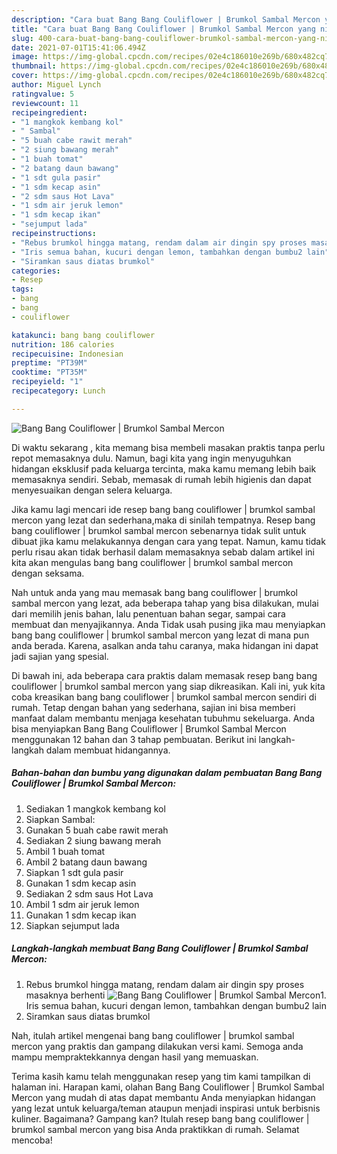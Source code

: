 ```yaml
---
description: "Cara buat Bang Bang Couliflower | Brumkol Sambal Mercon yang nikmat Untuk Jualan"
title: "Cara buat Bang Bang Couliflower | Brumkol Sambal Mercon yang nikmat Untuk Jualan"
slug: 400-cara-buat-bang-bang-couliflower-brumkol-sambal-mercon-yang-nikmat-untuk-jualan
date: 2021-07-01T15:41:06.494Z
image: https://img-global.cpcdn.com/recipes/02e4c186010e269b/680x482cq70/bang-bang-couliflower-brumkol-sambal-mercon-foto-resep-utama.jpg
thumbnail: https://img-global.cpcdn.com/recipes/02e4c186010e269b/680x482cq70/bang-bang-couliflower-brumkol-sambal-mercon-foto-resep-utama.jpg
cover: https://img-global.cpcdn.com/recipes/02e4c186010e269b/680x482cq70/bang-bang-couliflower-brumkol-sambal-mercon-foto-resep-utama.jpg
author: Miguel Lynch
ratingvalue: 5
reviewcount: 11
recipeingredient:
- "1 mangkok kembang kol"
- " Sambal"
- "5 buah cabe rawit merah"
- "2 siung bawang merah"
- "1 buah tomat"
- "2 batang daun bawang"
- "1 sdt gula pasir"
- "1 sdm kecap asin"
- "2 sdm saus Hot Lava"
- "1 sdm air jeruk lemon"
- "1 sdm kecap ikan"
- "sejumput lada"
recipeinstructions:
- "Rebus brumkol hingga matang, rendam dalam air dingin spy proses masaknya berhenti"
- "Iris semua bahan, kucuri dengan lemon, tambahkan dengan bumbu2 lain"
- "Siramkan saus diatas brumkol"
categories:
- Resep
tags:
- bang
- bang
- couliflower

katakunci: bang bang couliflower 
nutrition: 186 calories
recipecuisine: Indonesian
preptime: "PT39M"
cooktime: "PT35M"
recipeyield: "1"
recipecategory: Lunch

---
```



![Bang Bang Couliflower | Brumkol Sambal Mercon](https://img-global.cpcdn.com/recipes/02e4c186010e269b/680x482cq70/bang-bang-couliflower-brumkol-sambal-mercon-foto-resep-utama.jpg)

Di waktu  sekarang , kita memang bisa membeli masakan praktis tanpa perlu repot memasaknya dulu. Namun, bagi kita yang ingin menyuguhkan hidangan eksklusif pada keluarga tercinta, maka kamu memang lebih baik memasaknya sendiri. Sebab, memasak di rumah lebih higienis dan dapat menyesuaikan dengan selera keluarga.

Jika kamu lagi mencari ide resep bang bang couliflower | brumkol sambal mercon yang lezat dan sederhana,maka di sinilah tempatnya. Resep bang bang couliflower | brumkol sambal mercon  sebenarnya tidak sulit untuk dibuat jika kamu melakukannya dengan cara yang tepat. Namun, kamu tidak perlu risau akan tidak berhasil dalam memasaknya 
sebab dalam artikel ini kita akan mengulas bang bang couliflower | brumkol sambal mercon dengan seksama.  



Nah untuk anda yang mau memasak bang bang couliflower | brumkol sambal mercon yang lezat, ada beberapa tahap yang bisa dilakukan, mulai dari memilih jenis bahan, lalu penentuan bahan segar, sampai cara membuat dan menyajikannya. Anda Tidak usah pusing jika mau menyiapkan bang bang couliflower | brumkol sambal mercon yang lezat di mana pun anda berada. Karena, asalkan anda  tahu caranya, maka hidangan ini dapat jadi sajian yang spesial.

Di bawah ini, ada beberapa cara praktis  dalam memasak resep bang bang couliflower | brumkol sambal mercon yang siap dikreasikan. Kali ini, yuk kita coba kreasikan bang bang couliflower | brumkol sambal mercon sendiri di rumah. Tetap dengan bahan yang sederhana, sajian ini bisa memberi manfaat dalam membantu menjaga kesehatan tubuhmu sekeluarga. Anda bisa menyiapkan Bang Bang Couliflower | Brumkol Sambal Mercon menggunakan 12 bahan dan 3 tahap pembuatan. Berikut ini langkah-langkah dalam membuat hidangannya.

<!--inarticleads1-->

##### Bahan-bahan dan bumbu yang digunakan dalam pembuatan Bang Bang Couliflower | Brumkol Sambal Mercon:

1. Sediakan 1 mangkok kembang kol
1. Siapkan  Sambal:
1. Gunakan 5 buah cabe rawit merah
1. Sediakan 2 siung bawang merah
1. Ambil 1 buah tomat
1. Ambil 2 batang daun bawang
1. Siapkan 1 sdt gula pasir
1. Gunakan 1 sdm kecap asin
1. Sediakan 2 sdm saus Hot Lava
1. Ambil 1 sdm air jeruk lemon
1. Gunakan 1 sdm kecap ikan
1. Siapkan sejumput lada




<!--inarticleads2-->

##### Langkah-langkah membuat Bang Bang Couliflower | Brumkol Sambal Mercon:

1. Rebus brumkol hingga matang, rendam dalam air dingin spy proses masaknya berhenti
<img src="https://img-global.cpcdn.com/steps/72db2f0eacedd6f1/160x128cq70/bang-bang-couliflower-brumkol-sambal-mercon-langkah-memasak-1-foto.jpg" alt="Bang Bang Couliflower | Brumkol Sambal Mercon">1. Iris semua bahan, kucuri dengan lemon, tambahkan dengan bumbu2 lain
1. Siramkan saus diatas brumkol




Nah, itulah artikel mengenai  bang bang couliflower | brumkol sambal mercon  yang praktis dan gampang dilakukan versi kami. Semoga anda mampu mempraktekkannya dengan hasil yang memuaskan. 

Terima kasih kamu telah menggunakan resep yang tim kami tampilkan di halaman ini. Harapan kami, olahan  Bang Bang Couliflower | Brumkol Sambal Mercon yang mudah di atas dapat membantu Anda menyiapkan hidangan yang lezat untuk keluarga/teman ataupun menjadi inspirasi untuk berbisnis kuliner. Bagaimana? Gampang kan? Itulah resep bang bang couliflower | brumkol sambal mercon yang bisa Anda praktikkan di rumah. Selamat mencoba!

